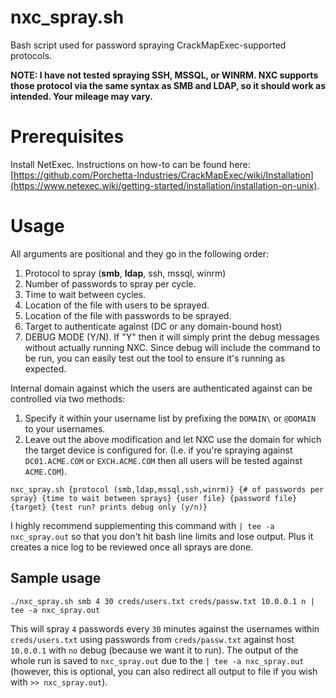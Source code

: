 # nxc_spray.sh

Bash script used for password spraying CrackMapExec-supported protocols.

**NOTE: I have not tested spraying SSH, MSSQL, or WINRM. NXC supports those protocol via the same syntax as SMB and LDAP, so it should work as intended. Your mileage may vary.**

# Prerequisites

Install NetExec. Instructions on how-to can be found here: [https://github.com/Porchetta-Industries/CrackMapExec/wiki/Installation](https://www.netexec.wiki/getting-started/installation/installation-on-unix).

# Usage

All arguments are positional and they go in the following order:
1. Protocol to spray (**smb**, **ldap**, ssh, mssql, winrm)
2. Number of passwords to spray per cycle.
3. Time to wait between cycles.
4. Location of the file with users to be sprayed.
5. Location of the file with passwords to be sprayed.
6. Target to authenticate against (DC or any domain-bound host)
7. DEBUG MODE (Y/N). If "Y" then it will simply print the debug messages without actually running NXC. Since debug will include the command to be run, you can easily test out the tool to ensure it's running as expected.

Internal domain against which the users are authenticated against can be controlled via two methods:
1. Specify it within your username list by prefixing the `DOMAIN\` or `@DOMAIN` to your usernames.
2. Leave out the above modification and let NXC use the domain for which the target device is configured for. (I.e. if you're spraying against `DC01.ACME.COM` or `EXCH.ACME.COM` then all users will be tested against `ACME.COM`).

```
nxc_spray.sh {protocol (smb,ldap,mssql,ssh,winrm)} {# of passwords per spray} {time to wait between sprays} {user file} {password file} {target} {test run? prints debug only (y/n)}
```

I highly recommend supplementing this command with `| tee -a nxc_spray.out` so that you don't hit bash line limits and lose output. Plus it creates a nice log to be reviewed once all sprays are done.


## Sample usage

```
./nxc_spray.sh smb 4 30 creds/users.txt creds/passw.txt 10.0.0.1 n | tee -a nxc_spray.out
```
This will spray `4` passwords every `30` minutes against the usernames within `creds/users.txt` using passwords from `creds/passw.txt` against host `10.0.0.1` with `no` debug (because we want it to run). The output of the whole run is saved to `nxc_spray.out` due to the `| tee -a nxc_spray.out` (however, this is optional, you can also redirect all output to file if you wish with `>> nxc_spray.out`).
